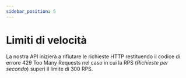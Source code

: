 ```yaml
---
sidebar_position: 5
---
```


# Limiti di velocità

La nostra API inizierà a rifiutare le richieste HTTP restituendo il codice di errore 429 Too Many Requests nel caso in cui la RPS (_Richieste per secondo_) superi il limite di 300 RPS.